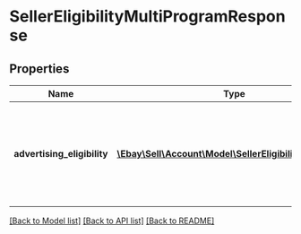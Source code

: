 # SellerEligibilityMultiProgramResponse

## Properties
Name | Type | Description | Notes
------------ | ------------- | ------------- | -------------
**advertising_eligibility** | [**\Ebay\Sell\Account\Model\SellerEligibilityResponse[]**](SellerEligibilityResponse.md) | An array of response fields that define the seller eligibility for eBay advertising programs. | [optional] 

[[Back to Model list]](../../README.md#documentation-for-models) [[Back to API list]](../../README.md#documentation-for-api-endpoints) [[Back to README]](../../README.md)

